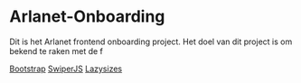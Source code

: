 # Arlanet-Onboarding
Dit is het Arlanet frontend onboarding project. Het doel van dit project is om bekend te raken met de f

[Bootstrap](https://getbootstrap.com/docs/5.1/getting-started/introduction/)
[SwiperJS](https://swiperjs.com/)
[Lazysizes](https://github.com/aFarkas/lazysizes)
